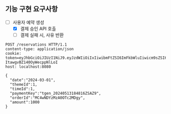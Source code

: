 ## 기능 구현 요구사항

- [ ] 사용자 예약 생성
  - [x] 결제 승인 API 호출
  - [ ] 결제 실패 시, 사유 반환

```http request
POST /reservations HTTP/1.1
content-type: application/json
cookie: token=eyJhbGciOiJIUzI1NiJ9.eyJzdWIiOiIxIiwibmFtZSI6ImFkbWluIiwicm9sZSI6IkFETUlOIn0.cwnHsltFeEtOzMHs2Q5-ItawgvBZ140OyWecppNlLoI
host: localhost:8080

{
  "date":"2024-03-01",
  "themeId":1,
  "timeId":1,
  "paymentKey":"tgen_20240513184816ZSAZ9",
  "orderId":"MC4wNDYzMzA0OTc2MDgy",
  "amount":1000
}
```

